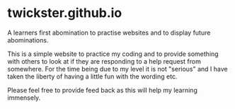 # twickster.github.io
A learners first abomination to practise websites and to display future abominations.

This is a simple website to practice my coding and to provide something with others to look at if they are responding to a help request
from somewhere. For the time being due to my level it is not "serious" and I have taken the liberty of having a little fun with the wording etc.

Please feel free to provide feed back as this will help my learning immensely.
